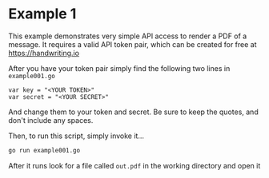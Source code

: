 Example 1
===============

This example demonstrates very simple API access to render a PDF of a message.
It requires a valid API token pair, which can be created for free at
https://handwriting.io

After you have your token pair simply find the following two lines in
 `example001.go`


```golang
var key = "<YOUR TOKEN>"
var secret = "<YOUR SECRET>"
```

And change them to your token and secret. Be sure to keep the quotes, and don't include
any spaces.

Then, to run this script, simply invoke it...

```sh
go run example001.go
```

After it runs look for a file called `out.pdf` in the working directory and open it

